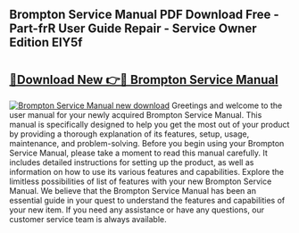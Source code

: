 ## Brompton Service Manual PDF Download Free - Part-frR User Guide Repair - Service Owner Edition ElY5f

# <h2><a href="http://cf17374.oget.top/?id=Brompton+Service+Manual">🔗Download New 👉🔴 Brompton Service Manual</a></h2>

[![Brompton Service Manual new download](https://i.imgur.com/5g1atiW.png)](http://cf17374.oget.top/?id=Brompton+Service+Manual)
Greetings and welcome to the user manual for your newly acquired Brompton Service Manual. This manual is specifically designed to help you get the most out of your product by providing a thorough explanation of its features, setup, usage, maintenance, and problem-solving. Before you begin using your Brompton Service Manual, please take a moment to read this manual carefully. It includes detailed instructions for setting up the product, as well as information on how to use its various features and capabilities. Explore the limitless possibilities of list of features with your new Brompton Service Manual. We believe that the Brompton Service Manual has been an essential guide in your quest to understand the features and capabilities of your new item. If you need any assistance or have any questions, our customer service team is always available.
